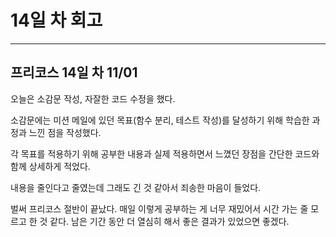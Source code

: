 # 14일 차 회고

---

## 프리코스 14일 차 11/01

오늘은 소감문 작성, 자잘한 코드 수정을 했다.

소감문에는 미션 메일에 있던 목표(함수 분리, 테스트 작성)를 달성하기 위해 학습한 과정과 느낀 점을 작성했다.

각 목표를 적용하기 위해 공부한 내용과 실제 적용하면서 느꼈던 장점을 간단한 코드와 함께 상세하게 적었다.

내용을 줄인다고 줄였는데 그래도 긴 것 같아서 죄송한 마음이 들었다.

벌써 프리코스 절반이 끝났다. 매일 이렇게 공부하는 게 너무 재밌어서 시간 가는 줄 모르고 한 것 같다. 남은 기간 동안 더 열심히 해서 좋은 결과가 있었으면 좋겠다.
